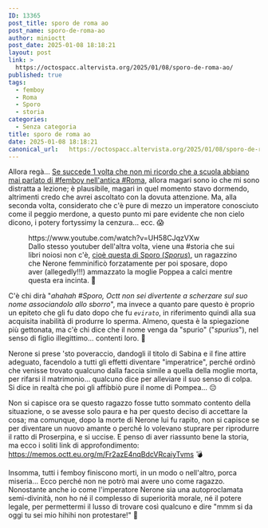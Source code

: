 ```yaml
---
ID: 13365
post_title: sporo de roma ao
post_name: sporo-de-roma-ao
author: minioctt
post_date: 2025-01-08 18:18:21
layout: post
link: >
  https://octospacc.altervista.org/2025/01/08/sporo-de-roma-ao/
published: true
tags:
  - femboy
  - Roma
  - Sporo
  - storia
categories:
  - Senza categoria
title: sporo de roma ao
date: 2025-01-08 18:18:21
canonical_url:   https://octospacc.altervista.org/2025/01/08/sporo-de-roma-ao/
---
```

<!-- wp:paragraph -->
<p>Allora regà... <a href="/microblog-mirror/2024/06/14/eliogabalo-regnava/">Se succede 1 volta che non mi ricordo che a scuola abbiano mai parlato di #femboy nell'antica #Roma</a>, allora magari sono io che mi sono distratta a lezione; è plausibile, magari in quel momento stavo dormendo, altrimenti credo che avrei ascoltato con la dovuta attenzione. Ma, alla seconda volta, considerato che c'è pure di mezzo un imperatore conosciuto come il peggio merdone, a questo punto mi pare evidente che non cielo dicono, i potery fortyssimy la cenzura... ecc. 😱</p>
<!-- /wp:paragraph -->

<!-- wp:paragraph -->
<p></p>
<!-- /wp:paragraph -->

<!-- wp:embed {"url":"https://www.youtube.com/watch?v=UH58CJqzVXw","type":"video","providerNameSlug":"youtube","responsive":true,"className":"wp-embed-aspect-16-9 wp-has-aspect-ratio"} -->
<figure class="wp-block-embed is-type-video is-provider-youtube wp-block-embed-youtube wp-embed-aspect-16-9 wp-has-aspect-ratio"><div class="wp-block-embed__wrapper">
https://www.youtube.com/watch?v=UH58CJqzVXw
</div><figcaption class="wp-element-caption">Dallo stesso youtuber dell'altra volta, viene una #storia che sui libri noiosi non c'è, <a href="https://www.youtube.com/watch?v=UH58CJqzVXw">cioè questa di Sporo (<em>Sporus</em>)</a>, un ragazzino che Nerone femminificò forzatamente per poi sposare, dopo aver (allegedly!!!) ammazzato la moglie Poppea a calci mentre questa era incinta. 🤥</figcaption></figure>
<!-- /wp:embed -->

<!-- wp:paragraph -->
<p></p>
<!-- /wp:paragraph -->

<!-- wp:paragraph -->
<p>C'è chi dirà "<em>ahahah #Sporo, Octt non sei divertente a scherzare sul suo nome associandolo allo sborro</em>", ma invece a quanto pare questo è proprio un epiteto che gli fu dato dopo che fu <em><code>evirato</code></em>, in riferimento quindi alla sua acquisita inabilità di produrre lo sperma. Almeno, questa è la spiegazione più gettonata, ma c'è chi dice che il nome venga da "spurio" ("<em>spurius</em>"), nel senso di figlio illegittimo... contenti loro. 🌱</p>
<!-- /wp:paragraph -->

<!-- wp:paragraph -->
<p>Nerone si prese 'sto poveraccio, dandogli il titolo di Sabina e il fine attire adeguato, facendolo a tutti gli effetti diventare "imperatrice", perché ordinò che venisse trovato qualcuno dalla faccia simile a quella della moglie morta, per rifarsi il matrimonio... qualcuno dice per alleviare il suo senso di colpa. Si dice in realtà che poi gli affibbiò pure il nome di Pompea... 😔</p>
<!-- /wp:paragraph -->

<!-- wp:paragraph -->
<p>Non si capisce ora se questo ragazzo fosse tutto sommato contento della situazione, o se avesse solo paura e ha per questo deciso di accettare la cosa; ma comunque, dopo la morte di Nerone lui fu rapito, non si capisce se per diventare un nuovo amante o perché lo volevano stuprare per riprodurre il ratto di Proserpina, e si uccise. E penso di aver riassunto bene la storia, ma ecco i soliti link di approfondimento: <a href="https://memos.octt.eu.org/m/Fr2azE4nqBdcVRcaiyTvms">https://memos.octt.eu.org/m/Fr2azE4nqBdcVRcaiyTvms</a> 💣</p>
<!-- /wp:paragraph -->

<!-- wp:paragraph -->
<p>Insomma, tutti i femboy finiscono morti, in un modo o nell'altro, porca miseria... Ecco perché non ne potrò mai avere uno come ragazzo. Nonostante anche io come l'imperatore Nerone sia una autoproclamata semi-divinità, non ho né il complesso di superiorità morale, né il potere legale, per permettermi il lusso di trovare così qualcuno e dire "mmm si da oggi tu sei mio hihihi non protestare!" 🥰</p>
<!-- /wp:paragraph -->